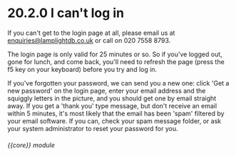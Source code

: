 # 20.2.0    I can't log in

>  

If you can't get to the login page at all, please email us at [enquiries@lamplightdb.co.uk](mailto:enquiries@lamplightdb.co.uk) or call on 020 7558 8793. 

The login page is only valid for 25 minutes or so. So if you've logged out, gone for lunch, and come back, you'll need to refresh the page (press the f5 key on your keyboard) before you try and log in.

If you've forgotten your password, we can send you a new one: click 'Get a new password' on the login page, enter your email address and the squiggly letters in the picture, and you should get one by email straight away. If you get a 'thank you' type message, but don't receive an email within 5 minutes, it's most likely that the email has been 'spam' filtered by your email software. If you can, check your spam message folder, or ask your system administrator to reset your password for you. 

###### {{core}} module

